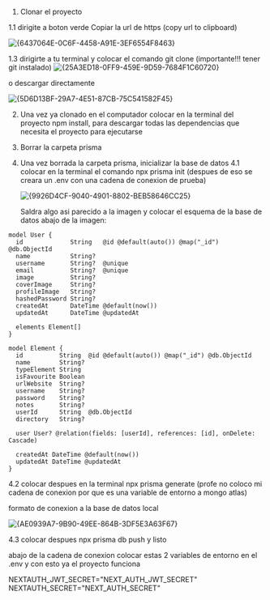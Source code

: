 1. Clonar el proyecto

1.1 dirigite a boton verde Copiar la url de https (copy url to clipboard) 

![{6437064E-0C6F-4458-A91E-3EF6554F8463}](https://github.com/user-attachments/assets/410bcaf1-a77a-44f4-9061-88bbfc49cb60)

   
1.3 dirigirte a tu terminal y colocar el comando git clone (importante!!! tener git instalado) ![{25A3ED18-0FF9-459E-9D59-7684F1C60720}](https://github.com/user-attachments/assets/ae5d1e34-e622-48cf-b641-e253d10761d0)

o descargar directamente 

![{5D6D13BF-29A7-4E51-87CB-75C541582F45}](https://github.com/user-attachments/assets/7c3199f1-bc4c-4f9c-97e1-6bce4d254b9b)


2. Una vez ya clonado en el computador colocar en la terminal del proyecto npm install, para descargar todas las dependencias que necesita el proyecto para ejecutarse

3. Borrar la carpeta prisma

4. Una vez borrada la carpeta prisma, inicializar la base de datos
4.1 colocar en la terminal el comando npx prisma init (despues de eso se creara un .env con una cadena de conexion de prueba)

   ![{9926D4CF-9040-4901-8802-BEB58646CC25}](https://github.com/user-attachments/assets/0bc217e6-fed0-4b13-91bc-c60467d86d25)

   Saldra algo asi parecido a la imagen y colocar el esquema de la base de datos abajo de la imagen:

```
model User {
  id             String   @id @default(auto()) @map("_id") @db.ObjectId
  name           String?
  username       String?  @unique
  email          String?  @unique
  image          String?
  coverImage     String?
  profileImage   String?
  hashedPassword String?
  createdAt      DateTime @default(now())
  updatedAt      DateTime @updatedAt

  elements Element[]
}

model Element {
  id          String  @id @default(auto()) @map("_id") @db.ObjectId
  name        String?
  typeElement String 
  isFavourite Boolean
  urlWebsite  String?
  username    String?
  password    String?
  notes       String?
  userId      String  @db.ObjectId
  directory   String?

  user User? @relation(fields: [userId], references: [id], onDelete: Cascade)

  createdAt DateTime @default(now())
  updatedAt DateTime @updatedAt
}
```

4.2 colocar despues en la terminal npx prisma generate (profe no coloco mi cadena de conexion por que es una variable de entorno a mongo atlas)

formato de conexion a la base de datos local 

![{AE0939A7-9B90-49EE-864B-3DF5E3A63F67}](https://github.com/user-attachments/assets/669098bd-9cd9-4f1f-8b5e-1e144e57238f)

4.3 colocar despues npx prisma db push y listo 

abajo de la cadena de conexion colocar estas 2 variables de entorno en el .env y con esto ya el proyecto funciona 

NEXTAUTH_JWT_SECRET="NEXT_AUTH_JWT_SECRET"
NEXTAUTH_SECRET="NEXT_AUTH_SECRET"


